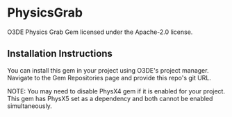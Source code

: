 # PhysicsGrab
O3DE Physics Grab Gem licensed under the Apache-2.0 license.

## Installation Instructions
You can install this gem in your project using O3DE's project manager. Navigate to the Gem Repositories page and provide this repo's git URL.

NOTE: You may need to disable PhysX4 gem if it is enabled for your project. This gem has PhysX5 set as a dependency and both cannot be enabled simultaneously.
